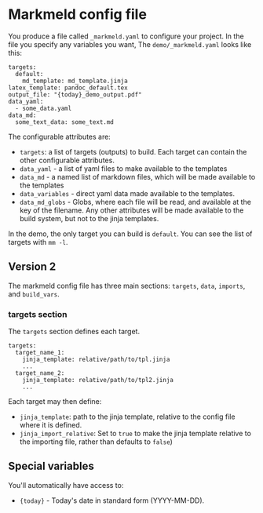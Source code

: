 
# Markmeld config file

You produce a file called `_markmeld.yaml` to configure your project. In the file you specify any variables you want,  The `demo/_markmeld.yaml` looks like this:

```
targets:
  default:
    md_template: md_template.jinja
latex_template: pandoc_default.tex
output_file: "{today}_demo_output.pdf"
data_yaml:
  - some_data.yaml
data_md:
  some_text_data: some_text.md
```

The configurable attributes are:

- `targets`: a list of targets (outputs) to build. Each target can contain the other configurable attributes.
- `data_yaml` - a list of yaml files to make available to the templates
- `data_md` - a named list of markdown files, which will be made available to the templates
- `data_variables` - direct yaml data made available to the templates.
- `data_md_globs` - Globs, where each file will be read, and available at the key of the filename.
Any other attributes will be made available to the build system, but not to the jinja templates.

In the demo, the only target you can build is `default`. You can see the list of targets with `mm -l`. 


## Version 2

The markmeld config file has three main sections: `targets`, `data`, `imports`, and `build_vars`.

### targets section

The `targets` section defines each target.

```
targets:
  target_name_1:
  	jinja_template: relative/path/to/tpl.jinja
    ...
  target_name_2:
    jinja_template: relative/path/to/tpl2.jinja
    ...
```

Each target may then define:

- `jinja_template`: path to the jinja template, relative to the config file where it is defined.
- `jinja_import_relative`: Set to `true` to make the jinja template relative to the importing file, rather than defaults to `false`)

## Special variables

You'll automatically have access to:

- `{today}` - Today's date in standard form (YYYY-MM-DD).
